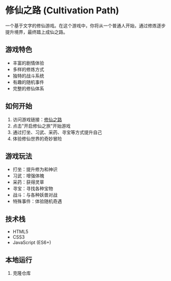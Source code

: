 # 修仙之路 (Cultivation Path)

一个基于文字的修仙游戏。在这个游戏中，你将从一个普通人开始，通过修炼逐步提升境界，最终踏上成仙之路。

## 游戏特色

- 丰富的剧情体验
- 多样的修炼方式
- 独特的战斗系统
- 有趣的随机事件
- 完整的修仙体系

## 如何开始

1. 访问游戏链接：[修仙之路](https://你的用户名.github.io/cultivation-path)
2. 点击"开启修仙之旅"开始游戏
3. 通过打坐、习武、采药、寻宝等方式提升自己
4. 体验修仙世界的奇妙冒险

## 游戏玩法

- 打坐：提升修为和神识
- 习武：增强体魄
- 采药：获得灵草
- 寻宝：寻找各种宝物
- 战斗：与各种妖兽对战
- 特殊事件：体验随机奇遇

## 技术栈

- HTML5
- CSS3
- JavaScript (ES6+)

## 本地运行

1. 克隆仓库 